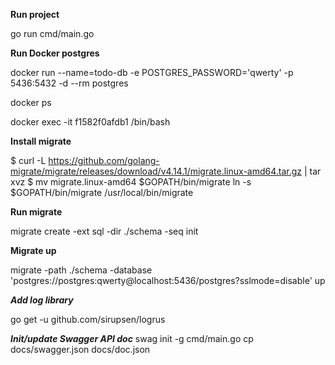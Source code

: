 **Run project** 

go run cmd/main.go 

**Run Docker postgres**

docker run --name=todo-db -e POSTGRES_PASSWORD='qwerty' -p 5436:5432 -d --rm postgres

docker ps

docker exec -it f1582f0afdb1 /bin/bash

**Install migrate**

$ curl -L https://github.com/golang-migrate/migrate/releases/download/v4.14.1/migrate.linux-amd64.tar.gz | tar xvz
$ mv migrate.linux-amd64 $GOPATH/bin/migrate
ln -s $GOPATH/bin/migrate /usr/local/bin/migrate

**Run migrate**

migrate create -ext sql -dir ./schema -seq init


**Migrate up**

migrate -path ./schema -database 'postgres://postgres:qwerty@localhost:5436/postgres?sslmode=disable' up


***Add log library***

go get -u github.com/sirupsen/logrus

***Init/update Swagger API doc***
swag init -g cmd/main.go
cp docs/swagger.json docs/doc.json